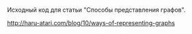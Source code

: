 Исходный код для статьи "Способы представления графов".

http://haru-atari.com/blog/10/ways-of-representing-graphs
